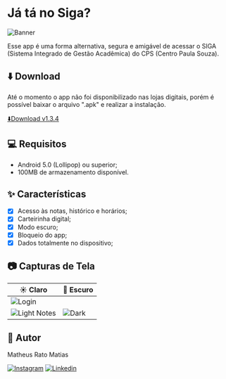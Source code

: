 # Já tá no Siga?
![Banner](https://github.com/matheusrmatias/SigaLogin/assets/115509118/ed9cb8d6-4234-42d4-a5d8-022785b7adce)

Esse app é uma forma alternativa, segura e amigável de acessar o SIGA (Sistema Integrado de Gestão Acadêmica) do CPS (Centro Paula Souza).

## ⬇️ Download
Até o momento o app não foi disponibilizado nas lojas digitais, porém é possível baixar o arquivo ".apk" e realizar a instalação.

[⬇️Download v1.3.4](https://github.com/matheusrmatias/SigaLogin/releases/download/v1.3.4/Ja_ta_no_Siga_v1.3.4.apk)


## 💻 Requisitos

- Android 5.0 (Lollipop) ou superior;
- 100MB de armazenamento disponível.

## ✨ Características

- [x] Acesso às notas, histórico e horários;
- [x] Carteirinha digital;
- [x] Modo escuro;
- [x] Bloqueio do app;
- [x] Dados totalmente no dispositivo;

## 📷 Capturas de Tela

| ☀️ Claro                          | 🌙 Escuro                         |
| --------------------------------- | --------------------------------- |
|![Login](https://github.com/matheusrmatias/SigaLogin/assets/115509118/49b8332a-4f65-44a4-8b81-b0620f0aa73d)||
|![Light Notes](https://github.com/matheusrmatias/SigaLogin/assets/115509118/550b3942-1525-400e-91c8-327e3d1583d7)|![Dark ](https://github.com/matheusrmatias/SigaLogin/assets/115509118/d9654a29-f7d9-42cb-8651-0eb45d9bcca3)|



## 🐀 Autor
Matheus Rato Matias

[![Instagram](https://img.shields.io/badge/Instagram-E4405F?style=for-the-badge&logo=instagram&logoColor=white)](https://www.instagram.com/matheusrmatias/)
[![Linkedin](https://img.shields.io/badge/LinkedIn-0077B5?style=for-the-badge&logo=linkedin&logoColor=white)](https://www.linkedin.com/in/matheusrmatias/)